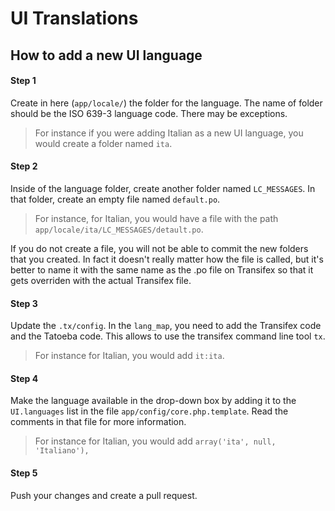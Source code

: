 UI Translations
===============

How to add a new UI language
----------------------------

#### Step 1

Create in here (`app/locale/`) the folder for the language. 
The name of folder should be the ISO 639-3 language code.
There may be exceptions.

> For instance if you were adding Italian as a new UI language,
you would create a folder named `ita`.


#### Step 2

Inside of the language folder, create another folder named 
`LC_MESSAGES`. In that folder, create an empty file named
`default.po`.

> For instance, for Italian, you would have a file with the path
`app/locale/ita/LC_MESSAGES/detault.po`.

If you do not create a file, you will not be able to commit the
new folders that you created. 
In fact it doesn't really matter how the file is called, but it's 
better to name it with the same name as the .po file on Transifex 
so that it gets overriden with the actual Transifex file.


#### Step 3

Update the `.tx/config`. In the `lang_map`, you need to
add the Transifex code and the Tatoeba code. This
allows to use the transifex command line tool `tx`.

> For instance for Italian, you would add `it:ita`.


#### Step 4

Make the language available in the drop-down box
by adding it to the `UI.languages` list in the file
`app/config/core.php.template`. Read the comments in
that file for more information.

> For instance for Italian, you would add `array('ita', null, 'Italiano'),`


#### Step 5

Push your changes and create a pull request.

